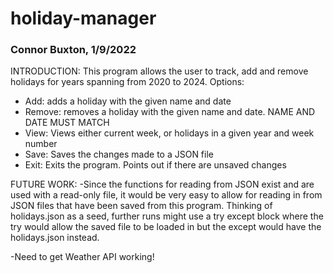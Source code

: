 # holiday-manager
### Connor Buxton, 1/9/2022

INTRODUCTION:
This program allows the user to track, add and remove holidays for years spanning from 2020 to 2024.
Options:
- Add: adds a holiday with the given name and date
- Remove: removes a holiday with the given name and date. NAME AND DATE MUST MATCH
- View: Views either current week, or holidays in a given year and week number
- Save: Saves the changes made to a JSON file
- Exit: Exits the program. Points out if there are unsaved changes


FUTURE WORK:
-Since the functions for reading from JSON exist and are used with a read-only file, it would be very
easy to allow for reading in from JSON files that have been saved from this program. Thinking of
holidays.json as a seed, further runs might use a try except block where the try would allow the saved
file to be loaded in but the except would have the holidays.json instead.

-Need to get Weather API working!
